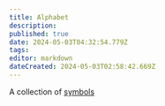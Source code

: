```yaml
---
title: Alphabet
description: 
published: true
date: 2024-05-03T04:32:54.779Z
tags: 
editor: markdown
dateCreated: 2024-05-03T02:58:42.669Z
---
```


A collection of [symbols](/logic/symbol)
